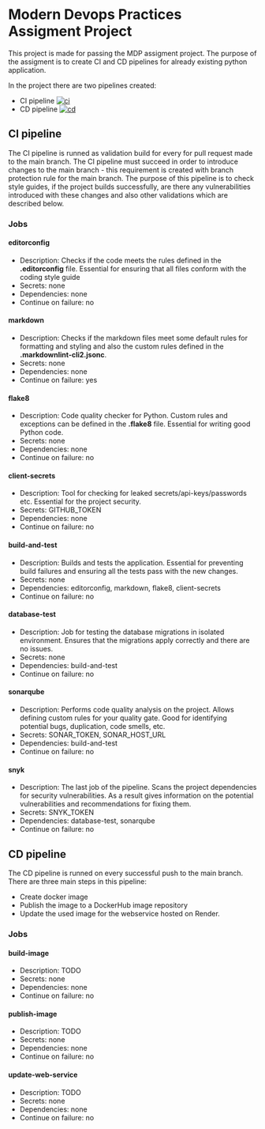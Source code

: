 # Modern Devops Practices Assigment Project

This project is made for passing the MDP assigment project. The purpose of the assigment is to create CI and CD pipelines for already existing python application.

In the project there are two pipelines created:
- CI pipeline [![ci](https://github.com/GeorgiTerziev02/MDP_Project_FMI/actions/workflows/ci.yml/badge.svg)](https://github.com/GeorgiTerziev02/MDP_Project_FMI/actions/workflows/ci.yml)
- CD pipeline [![cd](https://github.com/GeorgiTerziev02/MDP_Project_FMI/actions/workflows/cd.yml/badge.svg)](https://github.com/GeorgiTerziev02/MDP_Project_FMI/actions/workflows/cd.yml)

## CI pipeline

The CI pipeline is runned as validation build for every for pull request made to the main branch.
The CI pipeline must succeed in order to introduce changes to the main branch - this requirement is created with branch protection rule for the main branch.
The purpose of this pipeline is to check style guides, if the project builds successfully, are there any vulnerabilities introduced with these changes and also other validations which are described below.

### Jobs

#### editorconfig

- Description: Checks if the code meets the rules defined in the **.editorconfig** file. Essential for ensuring that all files conform with the coding style guide
- Secrets: none
- Dependencies: none
- Continue on failure: no

#### markdown

- Description: Checks if the markdown files meet some default rules for formatting and styling and also the custom rules defined in the **.markdownlint-cli2.jsonc**.
- Secrets: none
- Dependencies: none
- Continue on failure: yes

#### flake8

- Description: Code quality checker for Python. Custom rules and exceptions can be defined in the **.flake8** file. Essential for writing good Python code.
- Secrets: none
- Dependencies: none
- Continue on failure: no

#### client-secrets

- Description: Tool for checking for leaked secrets/api-keys/passwords etc. Essential for the project security.
- Secrets: GITHUB_TOKEN
- Dependencies: none
- Continue on failure: no

#### build-and-test

- Description: Builds and tests the application. Essential for preventing build failures and ensuring all the tests pass with the new changes.
- Secrets: none
- Dependencies: editorconfig, markdown, flake8, client-secrets
- Continue on failure: no

#### database-test

- Description: Job for testing the database migrations in isolated environment. Ensures that the migrations apply correctly and there are no issues.
- Secrets: none
- Dependencies: build-and-test
- Continue on failure: no

#### sonarqube

- Description: Performs code quality analysis on the project. Allows defining custom rules for your quality gate. Good for identifying potential bugs, duplication, code smells, etc.
- Secrets: SONAR_TOKEN, SONAR_HOST_URL
- Dependencies: build-and-test
- Continue on failure: no

#### snyk

- Description: The last job of the pipeline. Scans the project dependencies for security vulnerabilities. As a result gives information on the potential vulnerabilities and recommendations for fixing them. 
- Secrets: SNYK_TOKEN
- Dependencies: database-test, sonarqube
- Continue on failure: no

## CD pipeline

The CD pipeline is runned on every successful push to the main branch.
There are three main steps in this pipeline:
- Create docker image
- Publish the image to a DockerHub image repository
- Update the used image for the webservice hosted on Render.

### Jobs

#### build-image

- Description: TODO
- Secrets: none
- Dependencies: none
- Continue on failure: no

#### publish-image

- Description: TODO
- Secrets: none
- Dependencies: none
- Continue on failure: no

#### update-web-service

- Description: TODO
- Secrets: none
- Dependencies: none
- Continue on failure: no
